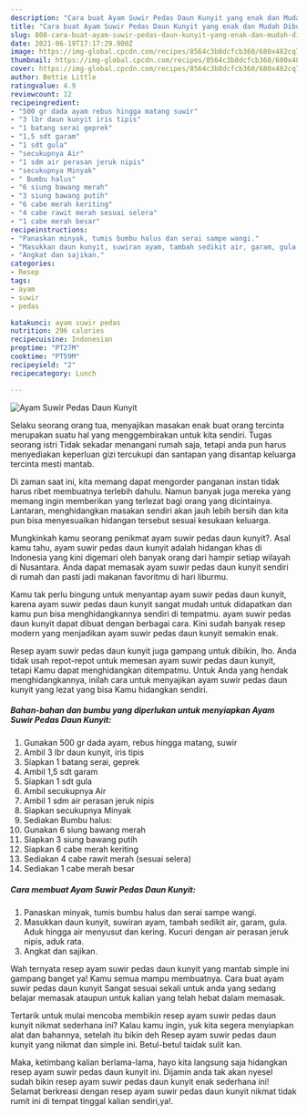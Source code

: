 ```yaml
---
description: "Cara buat Ayam Suwir Pedas Daun Kunyit yang enak dan Mudah Dibuat"
title: "Cara buat Ayam Suwir Pedas Daun Kunyit yang enak dan Mudah Dibuat"
slug: 808-cara-buat-ayam-suwir-pedas-daun-kunyit-yang-enak-dan-mudah-dibuat
date: 2021-06-19T17:17:29.900Z
image: https://img-global.cpcdn.com/recipes/8564c3b8dcfcb360/680x482cq70/ayam-suwir-pedas-daun-kunyit-foto-resep-utama.jpg
thumbnail: https://img-global.cpcdn.com/recipes/8564c3b8dcfcb360/680x482cq70/ayam-suwir-pedas-daun-kunyit-foto-resep-utama.jpg
cover: https://img-global.cpcdn.com/recipes/8564c3b8dcfcb360/680x482cq70/ayam-suwir-pedas-daun-kunyit-foto-resep-utama.jpg
author: Bettie Little
ratingvalue: 4.9
reviewcount: 12
recipeingredient:
- "500 gr dada ayam rebus hingga matang suwir"
- "3 lbr daun kunyit iris tipis"
- "1 batang serai geprek"
- "1,5 sdt garam"
- "1 sdt gula"
- "secukupnya Air"
- "1 sdm air perasan jeruk nipis"
- "secukupnya Minyak"
- " Bumbu halus"
- "6 siung bawang merah"
- "3 siung bawang putih"
- "6 cabe merah keriting"
- "4 cabe rawit merah sesuai selera"
- "1 cabe merah besar"
recipeinstructions:
- "Panaskan minyak, tumis bumbu halus dan serai sampe wangi."
- "Masukkan daun kunyit, suwiran ayam, tambah sedikit air, garam, gula. Aduk hingga air menyusut dan kering. Kucuri dengan air perasan jeruk nipis, aduk rata."
- "Angkat dan sajikan."
categories:
- Resep
tags:
- ayam
- suwir
- pedas

katakunci: ayam suwir pedas 
nutrition: 296 calories
recipecuisine: Indonesian
preptime: "PT27M"
cooktime: "PT59M"
recipeyield: "2"
recipecategory: Lunch

---
```



![Ayam Suwir Pedas Daun Kunyit](https://img-global.cpcdn.com/recipes/8564c3b8dcfcb360/680x482cq70/ayam-suwir-pedas-daun-kunyit-foto-resep-utama.jpg)

Selaku seorang orang tua, menyajikan masakan enak buat orang tercinta merupakan suatu hal yang menggembirakan untuk kita sendiri. Tugas seorang istri Tidak sekadar menangani rumah saja, tetapi anda pun harus menyediakan keperluan gizi tercukupi dan santapan yang disantap keluarga tercinta mesti mantab.

Di zaman  saat ini, kita memang dapat mengorder panganan instan tidak harus ribet membuatnya terlebih dahulu. Namun banyak juga mereka yang memang ingin memberikan yang terlezat bagi orang yang dicintainya. Lantaran, menghidangkan masakan sendiri akan jauh lebih bersih dan kita pun bisa menyesuaikan hidangan tersebut sesuai kesukaan keluarga. 



Mungkinkah kamu seorang penikmat ayam suwir pedas daun kunyit?. Asal kamu tahu, ayam suwir pedas daun kunyit adalah hidangan khas di Indonesia yang kini digemari oleh banyak orang dari hampir setiap wilayah di Nusantara. Anda dapat memasak ayam suwir pedas daun kunyit sendiri di rumah dan pasti jadi makanan favoritmu di hari liburmu.

Kamu tak perlu bingung untuk menyantap ayam suwir pedas daun kunyit, karena ayam suwir pedas daun kunyit sangat mudah untuk didapatkan dan kamu pun bisa menghidangkannya sendiri di tempatmu. ayam suwir pedas daun kunyit dapat dibuat dengan berbagai cara. Kini sudah banyak resep modern yang menjadikan ayam suwir pedas daun kunyit semakin enak.

Resep ayam suwir pedas daun kunyit juga gampang untuk dibikin, lho. Anda tidak usah repot-repot untuk memesan ayam suwir pedas daun kunyit, tetapi Kamu dapat menghidangkan ditempatmu. Untuk Anda yang hendak menghidangkannya, inilah cara untuk menyajikan ayam suwir pedas daun kunyit yang lezat yang bisa Kamu hidangkan sendiri.

<!--inarticleads1-->

##### Bahan-bahan dan bumbu yang diperlukan untuk menyiapkan Ayam Suwir Pedas Daun Kunyit:

1. Gunakan 500 gr dada ayam, rebus hingga matang, suwir
1. Ambil 3 lbr daun kunyit, iris tipis
1. Siapkan 1 batang serai, geprek
1. Ambil 1,5 sdt garam
1. Siapkan 1 sdt gula
1. Ambil secukupnya Air
1. Ambil 1 sdm air perasan jeruk nipis
1. Siapkan secukupnya Minyak
1. Sediakan  Bumbu halus:
1. Gunakan 6 siung bawang merah
1. Siapkan 3 siung bawang putih
1. Siapkan 6 cabe merah keriting
1. Sediakan 4 cabe rawit merah (sesuai selera)
1. Sediakan 1 cabe merah besar




<!--inarticleads2-->

##### Cara membuat Ayam Suwir Pedas Daun Kunyit:

1. Panaskan minyak, tumis bumbu halus dan serai sampe wangi.
1. Masukkan daun kunyit, suwiran ayam, tambah sedikit air, garam, gula. Aduk hingga air menyusut dan kering. Kucuri dengan air perasan jeruk nipis, aduk rata.
1. Angkat dan sajikan.




Wah ternyata resep ayam suwir pedas daun kunyit yang mantab simple ini gampang banget ya! Kamu semua mampu membuatnya. Cara buat ayam suwir pedas daun kunyit Sangat sesuai sekali untuk anda yang sedang belajar memasak ataupun untuk kalian yang telah hebat dalam memasak.

Tertarik untuk mulai mencoba membikin resep ayam suwir pedas daun kunyit nikmat sederhana ini? Kalau kamu ingin, yuk kita segera menyiapkan alat dan bahannya, setelah itu bikin deh Resep ayam suwir pedas daun kunyit yang nikmat dan simple ini. Betul-betul taidak sulit kan. 

Maka, ketimbang kalian berlama-lama, hayo kita langsung saja hidangkan resep ayam suwir pedas daun kunyit ini. Dijamin anda tak akan nyesel sudah bikin resep ayam suwir pedas daun kunyit enak sederhana ini! Selamat berkreasi dengan resep ayam suwir pedas daun kunyit nikmat tidak rumit ini di tempat tinggal kalian sendiri,ya!.

